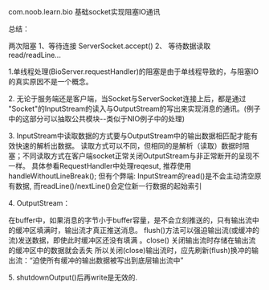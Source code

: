 com.noob.learn.bio 基础socket实现阻塞IO通讯
<P>
总结：
<p>
两次阻塞 1、等待连接  ServerSocket.accept() 2、 等待数据读取 read/readLine...
<p>
1.单线程处理(BioServer.requestHandler)的阻塞是由于单线程导致的，与阻塞IO的真实原因不是一个概念。
<p>
2. 无论于服务端还是客户端，当Socket与ServerSocket连接上后，都是通过 "Socket"的InputStream的读入与OutputStream的写出来实现消息的通讯。(例子中的这部分可以抽取公共模块--类似于NIO例子中的处理)
<p>
3. InputStream中读取数据的方式要与OutputStream中的输出数据相匹配才能有效快速的解析出数据。
读取方式可以不同，但相同的是解析（读取）数据时阻塞；不同读取方式在客户端socket正常关闭OutputStream与非正常断开的呈现不一样。
具体参看RequestHandler中处理reqesut, 推荐使用handleWithoutLineBreak(); 
但有个弊端: InputStream的read()是不会主动清空原有数据, 而readLine()/nextLine()会定位新一行数据的起始索引
<p>
4. OutputStream： 
<p>
在buffer中，如果消息的字节小于buffer容量，是不会立刻推送的，只有输出流中的缓冲区填满时，输出流才真正推送消息。
flush()方法可以强迫输出流(或缓冲的流)发送数据，即使此时缓冲区还没有填满 。close() 关闭输出流时存储在输出流的缓冲区中的数据就会丢失
所以关闭(close)输出流时，应先刷新(flush)换冲的输出流：“迫使所有缓冲的输出数据被写出到底层输出流中”
<p>
5. shutdownOutput()后再write是无效的.

